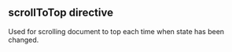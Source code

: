 ## scrollToTop directive

Used for scrolling document to top each time when state has been changed.

